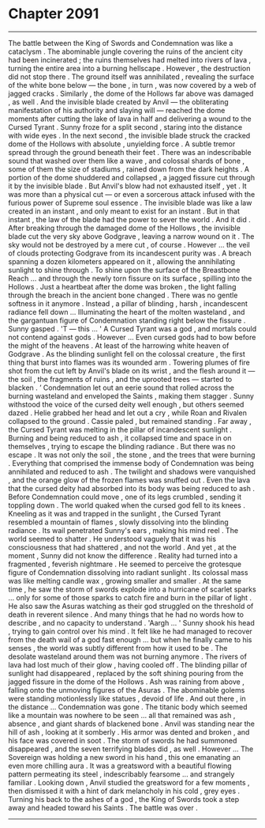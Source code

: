 
# Chapter 2091


---

The battle between the King of Swords and Condemnation was like a cataclysm . The abominable jungle covering the ruins of the ancient city had been incinerated ; the ruins themselves had melted into rivers of lava , turning the entire area into a burning hellscape .
However , the destruction did not stop there . The ground itself was annihilated , revealing the surface of the white bone below — the bone , in turn , was now covered by a web of jagged cracks .
Similarly , the dome of the Hollows far above was damaged , as well .
And the invisible blade created by Anvil — the obliterating manifestation of his authority and slaying will — reached the dome moments after cutting the lake of lava in half and delivering a wound to the Cursed Tyrant .
Sunny froze for a split second , staring into the distance with wide eyes .
In the next second , the invisible blade struck the cracked dome of the Hollows with absolute , unyielding force .
A subtle tremor spread through the ground beneath their feet .
There was an indescribable sound that washed over them like a wave , and colossal shards of bone , some of them the size of stadiums , rained down from the dark heights .
A portion of the dome shuddered and collapsed , a jagged fissure cut through it by the invisible blade .
But Anvil's blow had not exhausted itself , yet .
It was more than a physical cut — or even a sorcerous attack infused with the furious power of Supreme soul essence . The invisible blade was like a law created in an instant , and only meant to exist for an instant .
But in that instant , the law of the blade had the power to sever the world .
And it did .
After breaking through the damaged dome of the Hollows , the invisible blade cut the very sky above Godgrave , leaving a narrow wound on it .
The sky would not be destroyed by a mere cut , of course .
However … the veil of clouds protecting Godgrave from its incandescent purity was . A breach spanning a dozen kilometers appeared on it , allowing the annihilating sunlight to shine through .
To shine upon the surface of the Breastbone Reach … and through the newly torn fissure on its surface , spilling into the Hollows .
Just a heartbeat after the dome was broken , the light falling through the breach in the ancient bone changed . There was no gentle softness in it anymore . Instead , a pillar of blinding , harsh , incandescent radiance fell down …
Illuminating the heart of the molten wasteland , and the gargantuan figure of Condemnation standing right below the fissure .
Sunny gasped .
'T — this … '
A Cursed Tyrant was a god , and mortals could not contend against gods .
However …
Even cursed gods had to bow before the might of the heavens . At least of the harrowing white heaven of Godgrave .
As the blinding sunlight fell on the colossal creature , the first thing that burst into flames was its wounded arm . Towering plumes of fire shot from the cut left by Anvil's blade on its wrist , and the flesh around it — the soil , the fragments of ruins , and the uprooted trees — started to blacken . ’
Condemnation let out an eerie sound that rolled across the burning wasteland and enveloped the Saints , making them stagger . Sunny withstood the voice of the cursed deity well enough , but others seemed dazed . Helie grabbed her head and let out a cry , while Roan and Rivalen collapsed to the ground . Cassie paled , but remained standing .
Far away , the Cursed Tyrant was melting in the pillar of incandescent sunlight . Burning and being reduced to ash , it collapsed time and space in on themselves , trying to escape the blinding radiance .
But there was no escape .
It was not only the soil , the stone , and the trees that were burning . Everything that comprised the immense body of Condemnation was being annihilated and reduced to ash . The twilight and shadows were vanquished , and the orange glow of the frozen flames was snuffed out . Even the lava that the cursed deity had absorbed into its body was being reduced to ash .
Before Condemnation could move , one of its legs crumbled , sending it toppling down .
The world quaked when the cursed god fell to its knees .
Kneeling as it was and trapped in the sunlight , the Cursed Tyrant resembled a mountain of flames , slowly dissolving into the blinding radiance .
Its wail penetrated Sunny's ears , making his mind reel .
The world seemed to shatter .
He understood vaguely that it was his consciousness that had shattered , and not the world . And yet , at the moment , Sunny did not know the difference .
Reality had turned into a fragmented , feverish nightmare .
He seemed to perceive the grotesque figure of Condemnation dissolving into radiant sunlight . Its colossal mass was like melting candle wax , growing smaller and smaller .
At the same time , he saw the storm of swords explode into a hurricane of scarlet sparks … only for some of those sparks to catch fire and burn in the pillar of light .
He also saw the Asuras watching as their god struggled on the threshold of death in reverent silence .
And many things that he had no words how to describe , and no capacity to understand .
'Aargh … '
Sunny shook his head , trying to gain control over his mind .
It felt like he had managed to recover from the death wail of a god fast enough … but when he finally came to his senses , the world was subtly different from how it used to be .
The desolate wasteland around them was not burning anymore . The rivers of lava had lost much of their glow , having cooled off .
The blinding pillar of sunlight had disappeared , replaced by the soft shining pouring from the jagged fissure in the dome of the Hollows .
Ash was raining from above , falling onto the unmoving figures of the Asuras .
The abominable golems were standing motionlessly like statues , devoid of life .
And out there , in the distance …
Condemnation was gone .
The titanic body which seemed like a mountain was nowhere to be seen … all that remained was ash , absence , and giant shards of blackened bone .
Anvil was standing near the hill of ash , looking at it somberly .
His armor was dented and broken , and his face was covered in soot . The storm of swords he had summoned disappeared , and the seven terrifying blades did , as well .
However …
The Sovereign was holding a new sword in his hand , this one emanating an even more chilling aura . It was a greatsword with a beautiful flowing pattern permeating its steel , indescribably fearsome ... and strangely familiar .
Looking down , Anvil studied the greatsword for a few moments , then dismissed it with a hint of dark melancholy in his cold , grey eyes .
Turning his back to the ashes of a god , the King of Swords took a step away and headed toward his Saints .
The battle was over .

---

